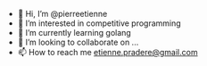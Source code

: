 - 👋 Hi, I’m @pierreetienne
- 👀 I’m interested in competitive programming
- 🌱 I’m currently learning golang
- 💞️ I’m looking to collaborate on ...
- 📫 How to reach me etienne.pradere@gmail.com

<!---
pierreetienne/pierreetienne is a ✨ special ✨ repository because its `README.md` (this file) appears on your GitHub profile.
You can click the Preview link to take a look at your changes.
--->

